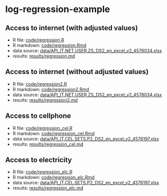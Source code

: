 # log-regression-example


## Access to internet (with adjusted values)

- R file: [code/regression.R](code/regression_net.R)
- R markdown: [code/regression.Rmd](code/regression_net.Rmd)
- data source: [data/API_IT.NET.USER.ZS_DS2_en_excel_v2_4578034.xlsx](data/API_IT.NET.USER.ZS_DS2_en_excel_v2_4578034.xlsx)
- results: [results/regression.md](results/regression_net.md)


## Access to internet (without adjusted values)

- R file: [code/regression2.R](code/regression_net2.R)
- R markdown: [code/regression2.Rmd](code/regression_net2.Rmd)
- data source: [data/API_IT.NET.USER.ZS_DS2_en_excel_v2_4578034.xlsx](data/API_IT.NET.USER.ZS_DS2_en_excel_v2_4578034.xlsx)
- results: [results/regression2.md](results/regression_net2.md)



## Access to cellphone

- R file: [code/regression_cel.R](code/regression_cel.R)
- R markdown: [code/regression_cel.Rmd](code/regression_cel.Rmd)
- data source: [data/API_IT.CEL.SETS.P2_DS2_en_excel_v2_4576197.xlsx](data/API_IT.CEL.SETS.P2_DS2_en_excel_v2_4576197.xlsx)
- results: [results/regression_cel.md](results/regression_cel.md)


## Access to electricity

- R file: [code/regression_elc.R](code/regression_elc.R)
- R markdown: [code/regression_elc.Rmd](code/regression_elc.Rmd)
- data source: [data/API_IT.CEL.SETS.P2_DS2_en_excel_v2_4576197.xlsx](data/API_IT.CEL.SETS.P2_DS2_en_excel_v2_4576197.xlsx)
- results: [results/regression_elc.md](results/regression_elc.md)
